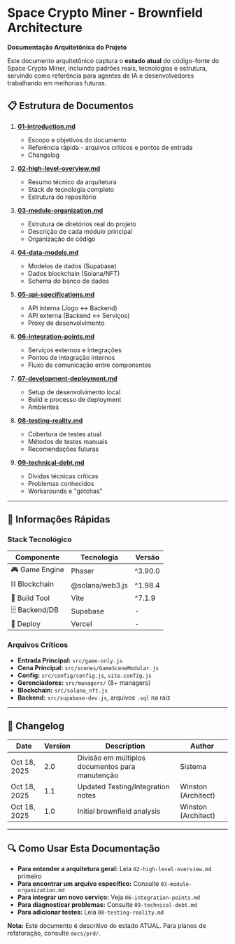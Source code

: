# Space Crypto Miner - Brownfield Architecture

**Documentação Arquitetônica do Projeto**

Este documento arquitetônico captura o **estado atual** do código-fonte do Space Crypto Miner, incluindo padrões reais, tecnologias e estrutura, servindo como referência para agentes de IA e desenvolvedores trabalhando em melhorias futuras.

## 📋 Estrutura de Documentos

1. **[01-introduction.md](./01-introduction.md)**
   - Escopo e objetivos do documento
   - Referência rápida - arquivos críticos e pontos de entrada
   - Changelog

2. **[02-high-level-overview.md](./02-high-level-overview.md)**
   - Resumo técnico da arquitetura
   - Stack de tecnologia completo
   - Estrutura do repositório

3. **[03-module-organization.md](./03-module-organization.md)**
   - Estrutura de diretórios real do projeto
   - Descrição de cada módulo principal
   - Organização de código

4. **[04-data-models.md](./04-data-models.md)**
   - Modelos de dados (Supabase)
   - Dados blockchain (Solana/NFT)
   - Schema do banco de dados

5. **[05-api-specifications.md](./05-api-specifications.md)**
   - API interna (Jogo ↔ Backend)
   - API externa (Backend ↔ Serviços)
   - Proxy de desenvolvimento

6. **[06-integration-points.md](./06-integration-points.md)**
   - Serviços externos e integrações
   - Pontos de integração internos
   - Fluxo de comunicação entre componentes

7. **[07-development-deployment.md](./07-development-deployment.md)**
   - Setup de desenvolvimento local
   - Build e processo de deployment
   - Ambientes

8. **[08-testing-reality.md](./08-testing-reality.md)**
   - Cobertura de testes atual
   - Métodos de testes manuais
   - Recomendações futuras

9. **[09-technical-debt.md](./09-technical-debt.md)**
   - Dívidas técnicas críticas
   - Problemas conhecidos
   - Workarounds e "gotchas"

---

## 🎯 Informações Rápidas

### Stack Tecnológico

| Componente | Tecnologia | Versão |
|-----------|-----------|---------|
| 🎮 Game Engine | Phaser | ^3.90.0 |
| ⛓️ Blockchain | @solana/web3.js | ^1.98.4 |
| 🔨 Build Tool | Vite | ^7.1.9 |
| 🗄️ Backend/DB | Supabase | - |
| 🚀 Deploy | Vercel | - |

### Arquivos Críticos

- **Entrada Principal:** `src/game-only.js`
- **Cena Principal:** `src/scenes/GameSceneModular.js`
- **Config:** `src/config/config.js`, `vite.config.js`
- **Gerenciadores:** `src/managers/` (8+ managers)
- **Blockchain:** `src/solana_nft.js`
- **Backend:** `src/supabase-dev.js`, arquivos `.sql` na raiz

---

## 📅 Changelog

| Date | Version | Description | Author |
|------|---------|-------------|--------|
| Oct 18, 2025 | 2.0 | Divisão em múltiplos documentos para manutenção | Sistema |
| Oct 18, 2025 | 1.1 | Updated Testing/Integration notes | Winston (Architect) |
| Oct 18, 2025 | 1.0 | Initial brownfield analysis | Winston (Architect) |

---

## 🔍 Como Usar Esta Documentação

- **Para entender a arquitetura geral:** Leia `02-high-level-overview.md` primeiro
- **Para encontrar um arquivo específico:** Consulte `03-module-organization.md`
- **Para integrar um novo serviço:** Veja `06-integration-points.md`
- **Para diagnosticar problemas:** Consulte `09-technical-debt.md`
- **Para adicionar testes:** Leia `08-testing-reality.md`

**Nota:** Este documento é descritivo do estado ATUAL. Para planos de refatoração, consulte `docs/prd/`.

